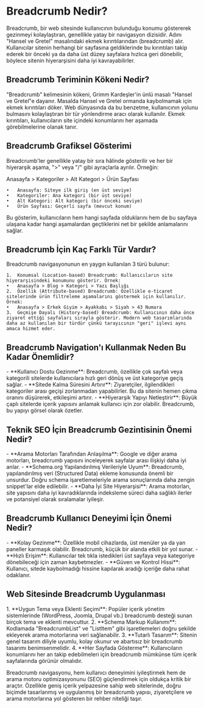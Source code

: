 <H1>Breadcrumb Nedir?</H1>  
Breadcrumb, bir web sitesinde kullanıcının bulunduğu konumu göstererek gezinmeyi kolaylaştıran, genellikle yatay bir navigasyon dizisidir. Adını "Hansel ve Gretel" masalındaki ekmek kırıntılarından (breadcrumb) alır. Kullanıcılar sitenin herhangi bir sayfasına geldiklerinde bu kırıntıları takip ederek bir önceki ya da daha üst düzey sayfalara hızlıca geri dönebilir, böylece sitenin hiyerarşisini daha iyi kavrayabilirler.  


<H2>Breadcrumb Teriminin Kökeni Nedir?</H2>  
"Breadcrumb" kelimesinin kökeni, Grimm Kardeşler'in ünlü masalı "Hansel ve Gretel"e dayanır. Masalda Hansel ve Gretel ormanda kaybolmamak için ekmek kırıntıları döker. Web dünyasında da bu benzetme, kullanıcının yolunu bulmasını kolaylaştıran bir tür yönlendirme aracı olarak kullanılır. Ekmek kırıntıları, kullanıcıların site içindeki konumlarını her aşamada görebilmelerine olanak tanır.  


<H2>Breadcrumb Grafiksel Gösterimi</H2>  
Breadcrumb'ler genellikle yatay bir sıra hâlinde gösterilir ve her bir hiyerarşik aşama, ">" veya "/" gibi ayraçlarla ayrılır. Örneğin:  


Anasayfa > Kategoriler > Alt Kategori > Ürün Sayfası

	•	Anasayfa: Siteye ilk giriş (en üst seviye)
	•	Kategoriler: Ana kategori (bir üst seviye)
	•	Alt Kategori: Alt kategori (bir önceki seviye)
	•	Ürün Sayfası: Geçerli sayfa (mevcut konum)

Bu gösterim, kullanıcıların hem hangi sayfada olduklarını hem de bu sayfaya ulaşana kadar hangi aşamalardan geçtiklerini net bir şekilde anlamalarını sağlar.

<H2>Breadcrumb İçin Kaç Farklı Tür Vardır?</H2>  
Breadcrumb navigasyonunun en yaygın kullanılan 3 türü bulunur:  


	1.	Konumsal (Location-based) Breadcrumb: Kullanıcıların site hiyerarşisindeki konumunu gösterir. Örnek:
	•	Anasayfa > Blog > Kategori > Yazı Başlığı
	2.	Özellik (Attribute-based) Breadcrumb: Özellikle e-ticaret sitelerinde ürün filtreleme aşamalarını göstermek için kullanılır. Örnek:
	•	Anasayfa > Erkek Giyim > Ayakkabı > Siyah > 43 Numara
	3.	Geçmişe Dayalı (History-based) Breadcrumb: Kullanıcının daha önce ziyaret ettiği sayfaları sırayla gösterir. Modern web tasarımlarında daha az kullanılan bir türdür çünkü tarayıcının "geri" işlevi aynı amaca hizmet eder.

<H2>Breadcrumb Navigation'ı Kullanmak Neden Bu Kadar Önemlidir?</H2>  
- **Kullanıcı Dostu Gezinme**: Breadcrumb, özellikle çok sayfalı veya kategorili sitelerde kullanıcılara hızlı geri dönüş ve üst kategoriye geçiş sağlar.  
- **Sitede Kalma Süresini Artırır**: Ziyaretçiler, ilgilendikleri kategoriler arası geçişi zorlanmadan yapabilirler. Bu da sitenin hemen çıkma oranını düşürerek, etkileşimi artırır.  
- **Hiyerarşik Yapıyı Netleştirir**: Büyük çaplı sitelerde içerik yapısını anlamak kullanıcı için zor olabilir. Breadcrumb, bu yapıyı görsel olarak özetler.  


<H2>Teknik SEO İçin Breadcrumb Gezintisinin Önemi Nedir?</H2>  
- **Arama Motorları Tarafından Anlaşılma**: Google ve diğer arama motorları, breadcrumb yapısını inceleyerek sayfalar arası ilişkiyi daha iyi anlar.  
- **Schema.org Yapılandırılmış Verileriyle Uyum**: Breadcrumb, yapılandırılmış veri (Structured Data) ekleme konusunda önemli bir unsurdur. Doğru schema işaretlemeleriyle arama sonuçlarında daha zengin snippet'lar elde edilebilir.  
- **Daha İyi Site Hiyerarşisi**: Arama motorları, site yapısını daha iyi kavradıklarında indeksleme süreci daha sağlıklı ilerler ve potansiyel olarak sıralamalar iyileşir.  


<H2>Breadcrumb Kullanıcı Deneyimi İçin Önemi Nedir?</H2>  
- **Kolay Gezinme**: Özellikle mobil cihazlarda, üst menüler ya da yan paneller karmaşık olabilir. Breadcrumb, küçük bir alanda etkili bir yol sunar.  
- **Hızlı Erişim**: Kullanıcılar tek tıkla istedikleri üst sayfaya veya kategoriye dönebileceği için zaman kaybetmezler.  
- **Güven ve Kontrol Hissi**: Kullanıcı, sitede kaybolmadığı hissine kapılarak aradığı içeriğe daha rahat odaklanır.  


<H2>Web Sitesinde Breadcrumb Uygulanması</H2>  
1. **Uygun Tema veya Eklenti Seçimi**: Popüler içerik yönetim sistemlerinde (WordPress, Joomla, Drupal vb.) breadcrumb desteği sunan birçok tema ve eklenti mevcuttur.  
2. **Schema Markup Kullanımı**: Kodlamada "BreadcrumbList" ve "ListItem" gibi işaretlemeleri doğru şekilde ekleyerek arama motorlarına veri sağlanabilir.  
3. **Tutarlı Tasarım**: Sitenin genel tasarım diliyle uyumlu, kolay okunur ve abartısız bir breadcrumb tasarımı benimsenmelidir.  
4. **Her Sayfada Gösterme**: Kullanıcıların konumlarını her an takip edebilmeleri için breadcrumb mümkünse tüm içerik sayfalarında görünür olmalıdır.  


Breadcrumb navigasyonu, hem kullanıcı deneyimini iyileştirmek hem de arama motoru optimizasyonunu (SEO) güçlendirmek için oldukça kritik bir araçtır. Özellikle geniş içerik yelpazesine sahip web sitelerinde, doğru biçimde tasarlanmış ve uygulanmış bir breadcrumb yapısı, ziyaretçilere ve arama motorlarına yol gösteren bir rehber niteliği taşır. 